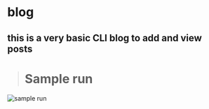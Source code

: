 # blog

this is a very basic CLI blog to add and view posts
--

># Sample run
![sample run](https://lh4.googleusercontent.com/NOUIt0OtMIbsyoqPZnA2qCmHQ6RigcQLR6jwQyMEj0k51sxX7SvFs6WbS0Xrf2HKN8pnKcRLDmyb-1EuGB49=w958-h927)